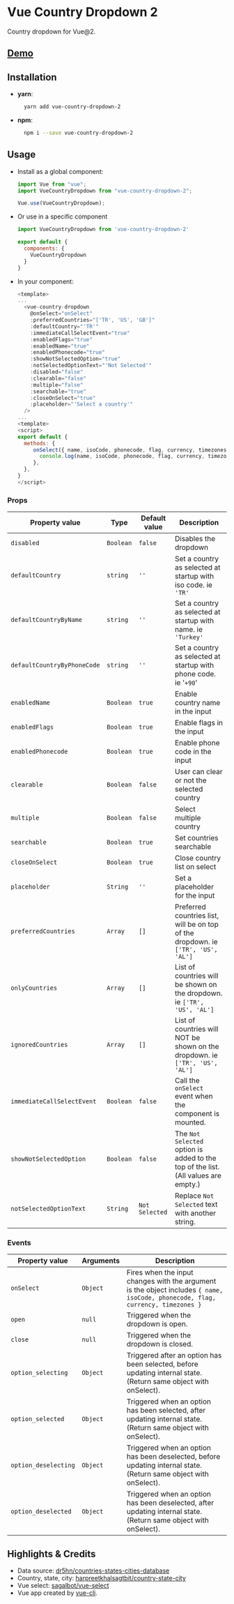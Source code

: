 
# Vue Country Dropdown 2

Country dropdown for Vue@2.

## [Demo](https://vue-country-dropdown-2.pages.dev/)
## Installation

- **yarn**:
  ```bash
    yarn add vue-country-dropdown-2
  ```
- **npm**:
  ```bash
    npm i --save vue-country-dropdown-2
  ```

## Usage

- Install as a global component:

  ```js
  import Vue from "vue";
  import VueCountryDropdown from "vue-country-dropdown-2";

  Vue.use(VueCountryDropdown);
  ```
- Or use in a specific component

  ```js
  import VueCountryDropdown from 'vue-country-dropdown-2'

  export default {
    components: {
      VueCountryDropdown
    }
  }
  ```

- In your component:

  ```js
  <template>
  ...
    <vue-country-dropdown
      @onSelect="onSelect"
      :preferredCountries="['TR', 'US', 'GB']"
      :defaultCountry="'TR'"
      :immediateCallSelectEvent="true"
      :enabledFlags="true"
      :enabledName="true"
      :enabledPhonecode="true"
      :showNotSelectedOption="true"
      :notSelectedOptionText="'Not Selected'"
      :disabled="false"
      :clearable="false"
      :multiple="false"
      :searchable="true"
      :closeOnSelect="true"
      :placeholder="'Select a country'"
    />
  ...
  <template>
  <script>
  export default {
    methods: {
       onSelect({ name, isoCode, phonecode, flag, currency, timezones }) {
         console.log(name, isoCode, phonecode, flag, currency, timezones);
       },
    },
  }
  </script>
  ```

### Props

| Property value             | Type      | Default value                 | Description                                                                        |
| -------------------------- | --------- | ----------------------------- | ---------------------------------------------------------------------------------- |
| `disabled`                 | `Boolean`  | `false`                      | Disables the dropdown                                                              |
| `defaultCountry`           | `string`  | `''`                          | Set a country as selected at startup with iso code. ie `'TR'`                      |
| `defaultCountryByName`     | `string`  | `''`                          | Set a country as selected at startup with name. ie `'Turkey'`                      |
| `defaultCountryByPhoneCode`| `string`  | `''`                          | Set a country as selected at startup with phone code. ie '`+90`'                   |
| `enabledName`              | `Boolean` | `true`                        | Enable country name in the input                                                   |
| `enabledFlags`             | `Boolean` | `true`                        | Enable flags in the input                                                          |
| `enabledPhonecode`         | `Boolean` | `true`                        | Enable phone code in the input                                                     |
| `clearable`                | `Boolean` | `false`                       | User can clear or not the selected country                                         |
| `multiple`                 | `Boolean` | `false`                       | Select multiple country                                                            |
| `searchable`               | `Boolean` | `true`                        | Set countries searchable                                                           |
| `closeOnSelect`            | `Boolean` | `true`                        | Close country list on select                                                       |
| `placeholder`              | `String`  | `''`                          | Set a placeholder for the input                                                    |
| `preferredCountries`       | `Array`   | `[]`                          | Preferred countries list, will be on top of the dropdown. ie `['TR', 'US', 'AL']`  |
| `onlyCountries`            | `Array`   | `[]`                          | List of countries will be shown on the dropdown. ie `['TR', 'US', 'AL']`           |
| `ignoredCountries`         | `Array`   | `[]`                          | List of countries will NOT be shown on the dropdown. ie `['TR', 'US', 'AL']`       |
| `immediateCallSelectEvent` | `Boolean` | `false`                        | Call the `onSelect` event when the component is mounted.                          |
| `showNotSelectedOption`    | `Boolean` | `false`                       | The `Not Selected` option is added to the top of the list. (All values are empty.) |
| `notSelectedOptionText`    | `String`  | `Not Selected`                | Replace `Not Selected` text with another string.                                   |


### Events

| Property value      | Arguments | Description                                                                                                                     |
| ------------------- | --------- | ------------------------------------------------------------------------------------------------------------------------------- |
| `onSelect`          | `Object`  | Fires when the input changes with the argument is the object includes `{ name, isoCode, phonecode, flag, currency, timezones }` |
| `open`              | `null`    | Triggered when the dropdown is open.                                                                                            |
| `close`             | `null`    | Triggered when the dropdown is closed.                                                                                          |
| `option_selecting`  | `Object`  | Triggered after an option has been selected, before updating internal state. (Return same object with onSelect).                |
| `option_selected`   | `Object`  | Triggered when an option has been selected, after updating internal state. (Return same object with onSelect).                  |
| `option_deselecting`| `Object`  | Triggered when an option has been deselected, before updating internal state. (Return same object with onSelect).               |
| `option_deselected` | `Object`  | Triggered when an option has been deselected, after updating internal state. (Return same object with onSelect).                |

## Highlights & Credits

- Data source: [dr5hn/countries-states-cities-database](https://github.com/dr5hn/countries-states-cities-database)
- Country, state, city: [harpreetkhalsagtbit/country-state-city](https://github.com/harpreetkhalsagtbit/country-state-city)
- Vue select: [sagalbot/vue-select](https://github.com/sagalbot/vue-select)
- Vue app created by [vue-cli](https://github.com/vuejs/vue-cli).
